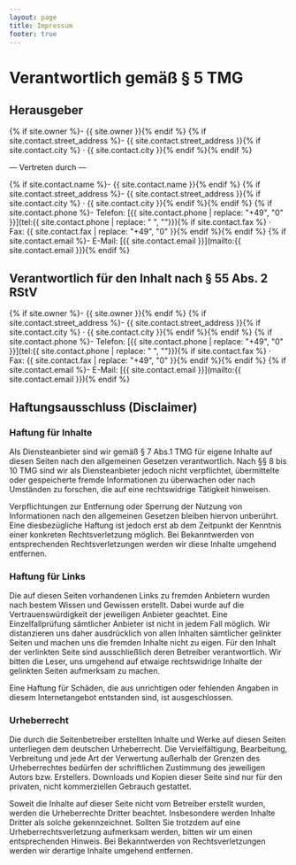 ```yaml
---
layout: page
title: Impressum
footer: true
---
```


# Verantwortlich gemäß § 5 TMG

## Herausgeber
{% if site.owner %}- {{ site.owner }}{% endif %}
{% if site.contact.street_address %}- {{ site.contact.street_address }}{% if site.contact.city %} · {{ site.contact.city }}{% endif %}{% endif %}

— Vertreten durch —

{% if site.contact.name %}- {{ site.contact.name }}{% endif %}
{% if site.contact.street_address %}- {{ site.contact.street_address }}{% if site.contact.city %} · {{ site.contact.city }}{% endif %}{% endif %}
{% if site.contact.phone %}- Telefon: [{{ site.contact.phone | replace: "+49", "0" }}](tel:{{ site.contact.phone | replace: " ", ""}}){% if site.contact.fax %} · Fax: {{ site.contact.fax | replace: "+49", "0" }}{% endif %}{% endif %}
{% if site.contact.email %}- E-Mail: [{{ site.contact.email }}](mailto:{{ site.contact.email }}){% endif %}

## Verantwortlich für den Inhalt nach § 55 Abs. 2 RStV
{% if site.owner %}- {{ site.owner }}{% endif %}
{% if site.contact.street_address %}- {{ site.contact.street_address }}{% if site.contact.city %} · {{ site.contact.city }}{% endif %}{% endif %}
{% if site.contact.phone %}- Telefon: [{{ site.contact.phone | replace: "+49", "0" }}](tel:{{ site.contact.phone | replace: " ", ""}}){% if site.contact.fax %} · Fax: {{ site.contact.fax | replace: "+49", "0" }}{% endif %}{% endif %}
{% if site.contact.email %}- E-Mail: [{{ site.contact.email }}](mailto:{{ site.contact.email }}){% endif %}

## Haftungsausschluss (Disclaimer)

### Haftung für Inhalte
Als Diensteanbieter sind wir gemäß § 7 Abs.1 TMG für eigene Inhalte auf diesen Seiten nach den allgemeinen Gesetzen verantwortlich. Nach §§ 8 bis 10 TMG sind wir als Diensteanbieter jedoch nicht verpflichtet, übermittelte oder gespeicherte fremde Informationen zu überwachen oder nach Umständen zu forschen, die auf eine rechtswidrige Tätigkeit hinweisen.

Verpflichtungen zur Entfernung oder Sperrung der Nutzung von Informationen nach den allgemeinen Gesetzen bleiben hiervon unberührt. Eine diesbezügliche Haftung ist jedoch erst ab dem Zeitpunkt der Kenntnis einer konkreten Rechtsverletzung möglich. Bei Bekanntwerden von entsprechenden Rechtsverletzungen werden wir diese Inhalte umgehend entfernen.

### Haftung für Links
Die auf diesen Seiten vorhandenen Links zu fremden Anbietern wurden nach bestem Wissen und Gewissen erstellt. Dabei wurde auf die Vertrauenswürdigkeit der jeweiligen Anbieter geachtet. Eine Einzelfallprüfung sämtlicher Anbieter ist nicht in jedem Fall möglich. Wir distanzieren uns daher ausdrücklich von allen Inhalten sämtlicher gelinkter Seiten und machen uns die fremden Inhalte nicht zu eigen. Für den Inhalt der verlinkten Seite sind ausschließlich deren Betreiber verantwortlich. Wir bitten die Leser, uns umgehend auf etwaige rechtswidrige Inhalte der gelinkten Seiten aufmerksam zu machen.

Eine Haftung für Schäden, die aus unrichtigen oder fehlenden Angaben in diesem Internetangebot entstanden sind, ist ausgeschlossen.

### Urheberrecht
Die durch die Seitenbetreiber erstellten Inhalte und Werke auf diesen Seiten unterliegen dem deutschen Urheberrecht. Die Vervielfältigung, Bearbeitung, Verbreitung und jede Art der Verwertung außerhalb der Grenzen des Urheberrechtes bedürfen der schriftlichen Zustimmung des jeweiligen Autors bzw. Erstellers. Downloads und Kopien dieser Seite sind nur für den privaten, nicht kommerziellen Gebrauch gestattet.

Soweit die Inhalte auf dieser Seite nicht vom Betreiber erstellt wurden, werden die Urheberrechte Dritter beachtet. Insbesondere werden Inhalte Dritter als solche gekennzeichnet. Sollten Sie trotzdem auf eine Urheberrechtsverletzung aufmerksam werden, bitten wir um einen entsprechenden Hinweis. Bei Bekanntwerden von Rechtsverletzungen werden wir derartige Inhalte umgehend entfernen.